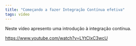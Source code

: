 ```yaml
---
title: "Começando a fazer Integração Contínua efetiva"
tags: vídeo
---
```


Neste vídeo apresento uma introdução à integração contínua.

https://www.youtube.com/watch?v=LYtClxC3wcU
